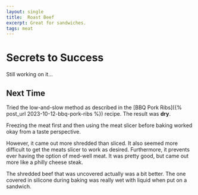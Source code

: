 ```yaml
---
layout: single
title:  Roast Beef
excerpt: Great for sandwiches.
tags: meat
---
```

# Secrets to Success
Still working on it...

## Next Time
Tried the low-and-slow method as described in the [BBQ Pork Ribs]({% post_url 2023-10-12-bbq-pork-ribs %}) recipe. The result was **dry**.

Freezing the meat first and then using the meat slicer before baking worked okay from a taste perspective.

However, it came out more shredded than sliced. It also seemed more difficult to get the meats slicer to work as desired. Furthermore, it prevents ever having the option of med-well meat. It was pretty good, but came out more like a philly cheese steak.

The shredded beef that was uncovered actually was a bit better. The one covered in silicone during baking was really wet with liquid when put on a sandwich.
